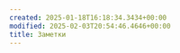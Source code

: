 ```yaml
---
created: 2025-01-18T16:18:34.3434+00:00
modified: 2025-02-03T20:54:46.4646+00:00
title: Заметки
---
```

